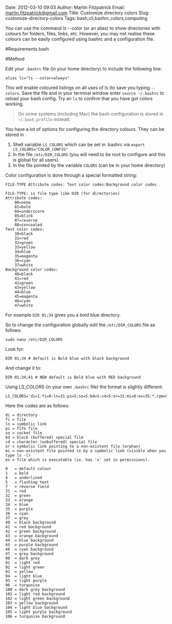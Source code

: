 Date: 2012-03-10 09:03
Author: Martin Fitzpatrick
Email: martin.fitzpatrick@gmail.com
Title: Customize directory colors
Slug: customize-directory-colors
Tags: bash,cli,bashrc,colors,computing

You can use the command ls --color (or an alias) to show directories with colours for folders, files, links, etc. However, you may not realise these colours can be easily configured using bashrc and a configuration file.







#Requirements
bash

#Method

Edit your `.bashrc` file (in your home directory) to include the following line:

    alias lc="ls --color=always"

This will enable coloured listings on all uses of ls (to save you typing `--colors`. Save the file and in your terminal window enter `source ~/.bashrc` to reload your bash config. Try an `ls` to confirm that you have got colors working.


>On some systems (including Mac) the bash configuration is stored in `~/.bash_profile` instead.


You have a lot of options for configuring the directory colours. They can be stored in

1. Shell variable `LS_COLORS` which can be set in .bashrc via `export LS_COLORS="COLOR_CONFIG"`
1. In the file `/etc/DIR_COLORS` (you will need to be root to configure and this is global for all users)
1. In the file pointed by the variable `COLORS` (can be in your home directory)




Color configuration is done through a special formatted string:

    FILE-TYPE Attribute codes: Text color codes:Background color codes

    FILE-TYPE: is file type like DIR (for directories)
    Attribute codes:
        00=none
        01=bold
        04=underscore
        05=blink
        07=reverse
        08=concealed
    Text color codes:
        30=black
        31=red
        32=green
        33=yellow
        34=blue
        35=magenta
        36=cyan
        37=white
    Background color codes:
        40=black
        41=red
        42=green
        43=yellow
        44=blue
        45=magenta
        46=cyan
        47=white

For example `DIR 01;34` gives you a bold blue directory.



So to change the configuration globally edit the `/etc/DIR_COLORS` file as follows:

    sudo nano /etc/DIR_COLORS

Look for:

    DIR 01;34 # default is Bold blue with black background

And change it to:

    DIR 01;34;41 # NEW default is Bold blue with RED background




Using LS_COLORS (in your own `.bashrc` file) the format is slightly different:

    LS_COLORS='di=1:fi=0:ln=31:pi=5:so=5:bd=5:cd=5:or=31:mi=0:ex=35:*.rpm=90'

Here the codes are as follows:

    di = directory
    fi = file
    ln = symbolic link
    pi = fifo file
    so = socket file
    bd = block (buffered) special file
    cd = character (unbuffered) special file
    or = symbolic link pointing to a non-existent file (orphan)
    mi = non-existent file pointed to by a symbolic link (visible when you type ls -l)
    ex = file which is executable (ie. has 'x' set in permissions).
    
    0   = default colour
    1   = bold
    4   = underlined
    5   = flashing text
    7   = reverse field
    31  = red
    32  = green
    33  = orange
    34  = blue
    35  = purple
    36  = cyan
    37  = grey
    40  = black background
    41  = red background
    42  = green background
    43  = orange background
    44  = blue background
    45  = purple background
    46  = cyan background
    47  = grey background
    90  = dark grey
    91  = light red
    92  = light green
    93  = yellow
    94  = light blue
    95  = light purple
    96  = turquoise
    100 = dark grey background
    101 = light red background
    102 = light green background
    103 = yellow background
    104 = light blue background
    105 = light purple background
    106 = turquoise background







